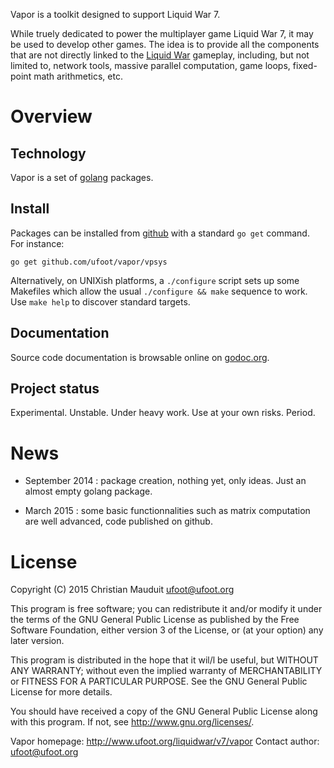 Vapor is a toolkit designed to support Liquid War 7.

While truely dedicated to power the multiplayer game Liquid War 7, it
may be used to develop other games. The idea is to provide all the
components that are not directly linked to the
[Liquid War](http://www.ufoot.org/liquidwar) gameplay,
including, but not limited to, network tools, massive parallel
computation, game loops, fixed-point math arithmetics, etc.

Overview
========

Technology
----------

Vapor is a set of [golang](http://golang.org/) packages.

Install
-------

Packages can be installed from [github](http://github.com/ufoot/vapor)
with a standard `go get` command. For instance:

`go get github.com/ufoot/vapor/vpsys`

Alternatively, on UNIXish platforms, a `./configure` script sets
up some Makefiles which allow the usual `./configure && make` sequence
to work. Use `make help` to discover standard targets.

Documentation
-------------

Source code documentation is browsable online 
on [godoc.org](http://godoc.org/github.com/ufoot/vapor).

Project status
--------------

Experimental. Unstable. Under heavy work. Use at your own risks. Period.

News
====

* September 2014 : package creation, nothing yet, only ideas.
  Just an almost empty golang package.

* March 2015 : some basic functionnalities such as matrix computation
  are well advanced, code published on github.

License
=======

Copyright (C)  2015  Christian Mauduit <ufoot@ufoot.org>

This program is free software; you can redistribute it and/or modify
it under the terms of the GNU General Public License as published by
the Free Software Foundation, either version 3 of the License, or
(at your option) any later version.

This program is distributed in the hope that it wil/l be useful,
but WITHOUT ANY WARRANTY; without even the implied warranty of
MERCHANTABILITY or FITNESS FOR A PARTICULAR PURPOSE.  See the
GNU General Public License for more details.

You should have received a copy of the GNU General Public License
along with this program.  If not, see <http://www.gnu.org/licenses/>.

Vapor homepage: http://www.ufoot.org/liquidwar/v7/vapor
Contact author: ufoot@ufoot.org


